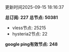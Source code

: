 更新时间2025-09-15 18:16:37

**总订阅: 227**
**总节点: 50381**
- vless节点: 25215
- hysteria2节点: 22

**google ping有效节点: 248**
